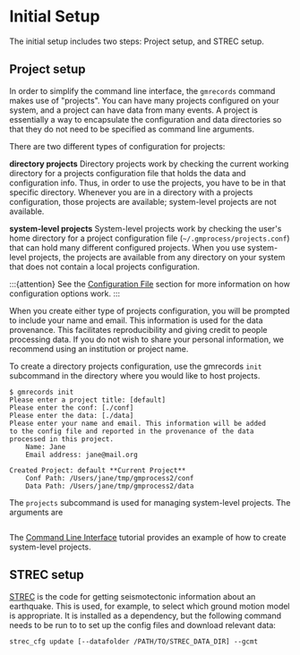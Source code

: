 # Initial Setup

The initial setup includes two steps: Project setup, and STREC setup.

## Project setup

In order to simplify the command line interface, the `gmrecords` command makes use of "projects".
You can have many projects configured on your system, and a project can have data from many events.
A project is essentially a way to encapsulate the configuration and data directories so that they do not need to be specified as command line arguments.

There are two different types of configuration for projects:

**directory projects**
  Directory projects work by checking the current working directory for a projects configuration file that holds the data and configuration info.
  Thus, in order to use the projects, you have to be in that specific directory.
  Whenever you are in a directory with a projects configuration, those projects are available; system-level projects are not available.

**system-level projects**
  System-level projects work by checking the user's home directory for a project configuration file (`~/.gmprocess/projects.conf`) that can hold many different configured projects.
  When you use system-level projects, the projects are available from any directory on your system that does not contain a local projects configuration.

:::{attention}
See the [Configuration File](../manual/config_file) section for more information on how configuration options work.
:::

When you create either type of projects configuration, you will be prompted to include your name and email.
This information is used for the data provenance.
This facilitates reproducibility and giving credit to people processing data.
If you do not wish to share your personal information, we recommend using an institution or project name.

To create a directory projects configuration, use the gmrecords `init` subcommand in the directory where you would like to host projects.

```{code-block}
$ gmrecords init
Please enter a project title: [default]
Please enter the conf: [./conf]
Please enter the data: [./data]
Please enter your name and email. This information will be added
to the config file and reported in the provenance of the data
processed in this project.
	Name: Jane
	Email address: jane@mail.org

Created Project: default **Current Project**
	Conf Path: /Users/jane/tmp/gmprocess2/conf
	Data Path: /Users/jane/tmp/gmprocess2/data
```

The `projects` subcommand is used for managing system-level projects.
The arguments are

```{program-output} gmrecords projects -h
```

The [Command Line Interface](../tutorials/cli) tutorial provides an example of how to create system-level projects.

## STREC setup

[STREC](https://code.usgs.gov/ghsc/esi/strec) is the code for getting seismotectonic
information about an earthquake. This is used, for example, to select which ground 
motion model is appropriate. It is installed as a dependency, but the following
command needs to be run to to set up the config files and download relevant data:
```{code-block}
strec_cfg update [--datafolder /PATH/TO/STREC_DATA_DIR] --gcmt
```
